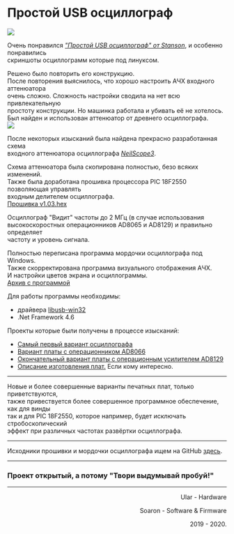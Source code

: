 
# Простой USB осциллограф  
![][Screens_Oscill]

Очень понравился [_"Простой USB осциллограф" от Stanson_][id_Stanson], и особенно понравились  
скриншоты осциллограмм которые под линуксом.

Решено было повторить его конструкцию.  
После повторения выяснилось, что хорошо настроить АЧХ входного аттенюатора  
очень сложно. Сложность настройки сводила на нет всю привлекательную  
простоту конструкции. Но машинка работала и убивать её не хотелось.  
Был найден и использован аттенюатор от древнего осциллографа.  
![][Screens_150]

После некоторых изысканий была найдена прекрасно разработанная схема  
входного аттенюатора осциллографа [_NeilScope3_][id_NeilScope]. 

Схема аттенюатора была скопирована полностью, безо всяких изменений.  
Также была доработана прошивка процессора PIC 18F2550 позволяющая управлять  
входным делителем осциллографа.  
[Прошивка v1.03.hex][id_hex]

Осциллограф "Видит" частоты до 2 МГц (в случае использования  
высокоскоростных операционников AD8065 и AD8129) и правильно определяет  
частоту и уровень сигнала. 

Полностью переписана программа мордочки осциллографа под Windows.  
Также скорректирована программа визуального отображения АЧХ.  
И настройки цветов экрана и осциллограммы.  
[Архив с программой][id_soft]

Для работы программы необходимы:  
* драйвера [libusb-win32][id_driver]
* .Net Framework 4.6

Проекты которые были получены в процессе изысканий:  
* [Самый первый вариант осциллографа][id1]  
* [Вариант платы с операционником AD8066][id2]  
* [Окончательный вариант платы с операционным усилителем AD8129][id3]  
* [Описание изготовления плат.][id_Making] Если кому интересно.  

***
Новые и более совершенные варианты печатных плат, только приветствуются,  
также привествуется более совершенное программное обеспечение, как для винды  
так и для PIC 18F2550, которое например, будет исключать стробоскопический  
эффект при различных частотах развёртки осциллографа.  

***

Исходники прошивки и мордочки осциллографа ищем на GitHub [здесь][id_GitHub].  

***

### Проект открытый, а потому "Твори выдумывай пробуй!"  

***

<p align="right">
Ular - Hardware  
</p>
<p align="right">
Soaron - Software & Firmware  
</p>
<p align="right">
2019 - 2020.  
</p>



[Screens_Oscill]:Screens/Oscill.png
[Screens_150]:Screens/150.jpg
[id_Stanson]:http://www.stanson.ch/index.php?page=proj&proj=USB-oscope
[id_NeilScope]:https://hobby-research.at.ua/publ/razrabotki/izmerenija/neil_scope_3/4-1-0-42
[id_hex]:Archive/usb-oscope_v1.03.hex
[id_soft]:Archive/Soft.rar
[id_driver]:https://sourceforge.net/projects/libusb-win32/
[id_GitHub]:https://github.com/Soaron/Oscill
[id_Making]:Making/
[id1]:id1/
[id2]:id2/
[id3]:id3/